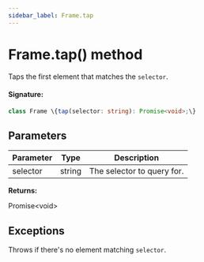 ```yaml
---
sidebar_label: Frame.tap
---
```


# Frame.tap() method

Taps the first element that matches the `selector`.

#### Signature:

```typescript
class Frame \{tap(selector: string): Promise<void>;\}
```

## Parameters

| Parameter | Type   | Description                |
| --------- | ------ | -------------------------- |
| selector  | string | The selector to query for. |

**Returns:**

Promise&lt;void&gt;

## Exceptions

Throws if there's no element matching `selector`.
